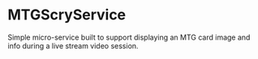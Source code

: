 # MTGScryService
Simple micro-service built to support displaying an MTG card image and info during a live stream video session.
